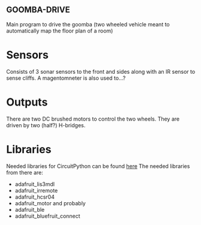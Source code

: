 ## GOOMBA-DRIVE
Main program to drive the goomba (two wheeled vehicle meant to automatically map the floor plan of a room)

# Sensors
Consists of 3 sonar sensors to the front and sides along with an IR sensor to sense cliffs.
A magentomneter is also used to...?

# Outputs
There are two DC brushed motors to control the two wheels. They are driven by two (half?) H-bridges.

# Libraries
Needed libraries for CircuitPython can be found [here](https://learn.adafruit.com/adafruit-feather-sense/feather-sense-circuitpython-libraries "Feather Sense CircuitPython Libraries")
The needed libraries from there are:
- adafruit_lis3mdl
- adafruit_irremote
- adafruit_hcsr04
- adafruit_motor
and probably
- adafruit_ble
- adafruit_bluefruit_connect
